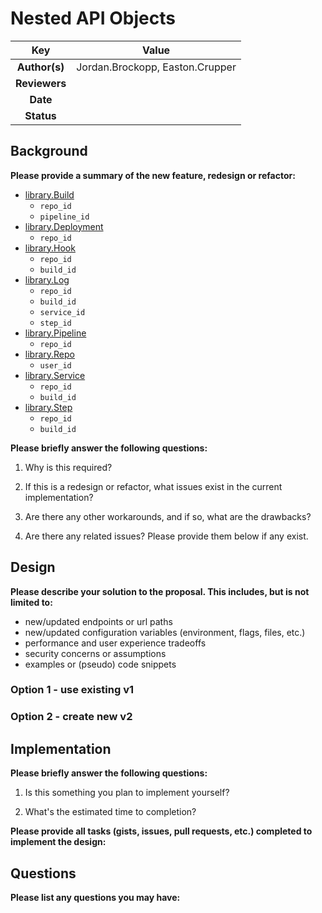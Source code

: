 # Nested API Objects

<!--
The name of this markdown file should:

1. Short and contain no more then 30 characters

2. Contain the date of submission in MM-DD format

3. Clearly state what the proposal is being submitted for
-->

| Key           | Value |
| :-----------: | :---: |
| **Author(s)** | Jordan.Brockopp, Easton.Crupper |
| **Reviewers** |       |
| **Date**      |       |
| **Status**    |       |

<!--
If you're already working with someone, please add them to the proper author/reviewer category.

If not, please leave the reviewer category empty and someone from the Vela team will assign it to themself.

Here is a brief explanation of the different proposal statuses:

1. Reviewed: The proposal is currently under review or has been reviewed.

2. Accepted: The proposal has been accepted and is ready for implementation.

3. In Progress: An accepted proposal is being implemented by actual work.

NOTE: The design is subject to change during this phase.

4. Cancelled: While or before implementation the proposal was cancelled.

NOTE: This can happen for a multitude of reasons.

5. Complete: This feature/change is implemented.
-->

## Background

<!--
This section is intended to describe the new feature, redesign or refactor.
-->

**Please provide a summary of the new feature, redesign or refactor:**

* [library.Build](https://github.com/go-vela/types/blob/master/library/build.go#L16-L51)
  * `repo_id`
  * `pipeline_id`
* [library.Deployment](https://github.com/go-vela/types/blob/master/library/deployment.go#L13-L28)
  * `repo_id`
* [library.Hook](https://github.com/go-vela/types/blob/master/library/hook.go#L11-L29)
  * `repo_id`
  * `build_id`
* [library.Log](https://github.com/go-vela/types/blob/master/library/log.go#L14-L25)
  * `repo_id`
  * `build_id`
  * `service_id`
  * `step_id`
* [library.Pipeline](https://github.com/go-vela/types/blob/master/library/pipeline.go#L11-L31)
  * `repo_id`
* [library.Repo](https://github.com/go-vela/types/blob/master/library/repo.go#L11-L38)
  * `user_id`
* [library.Service](https://github.com/go-vela/types/blob/master/library/service.go#L16-L35) 
  * `repo_id`
  * `build_id`
* [library.Step](https://github.com/go-vela/types/blob/master/library/step.go#L16-L36)
  * `repo_id`
  * `build_id`

<!--
Provide your description here.
-->

**Please briefly answer the following questions:**

1. Why is this required?

<!-- Answer here -->

2. If this is a redesign or refactor, what issues exist in the current implementation?

<!-- Answer here -->

3. Are there any other workarounds, and if so, what are the drawbacks?

<!-- Answer here -->

4. Are there any related issues? Please provide them below if any exist.

<!-- Answer here -->

## Design

<!--
This section is intended to explain the solution design for the proposal.

NOTE: If there are no current plans for a solution, please leave this section blank.
-->

**Please describe your solution to the proposal. This includes, but is not limited to:**

* new/updated endpoints or url paths
* new/updated configuration variables (environment, flags, files, etc.)
* performance and user experience tradeoffs
* security concerns or assumptions
* examples or (pseudo) code snippets

<!-- Answer here -->

### Option 1 - use existing v1

### Option 2 - create new v2

## Implementation

<!--
This section is intended to explain how the solution will be implemented for the proposal.

NOTE: If there are no current plans for implementation, please leave this section blank.
-->

**Please briefly answer the following questions:**

1. Is this something you plan to implement yourself?

<!-- Answer here -->

2. What's the estimated time to completion?

<!-- Answer here -->

**Please provide all tasks (gists, issues, pull requests, etc.) completed to implement the design:**

<!-- Answer here -->

## Questions

**Please list any questions you may have:**

<!-- Answer here -->
